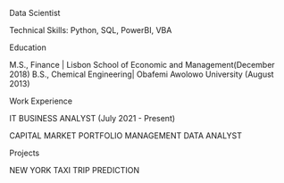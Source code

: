 Data Scientist

Technical Skills: Python, SQL, PowerBI, VBA

Education

M.S., Finance | Lisbon School of Economic and Management(December 2018)
B.S., Chemical Engineering| Obafemi Awolowo University (August 2013)

Work Experience

IT BUSINESS ANALYST (July 2021 - Present)

CAPITAL MARKET PORTFOLIO MANAGEMENT DATA ANALYST

Projects

NEW YORK TAXI TRIP PREDICTION

